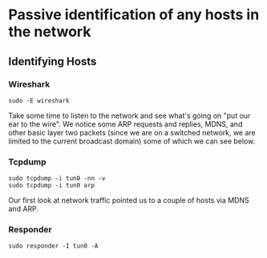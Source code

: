 # Passive identification of any hosts in the network
## Identifying Hosts
### Wireshark
```shell
sudo -E wireshark
```
Take some time to listen to the network and see what's going on "put our ear to the wire".
We notice some ARP requests and replies, MDNS, and other basic layer two packets (since we are on a switched network, we are limited to the current broadcast domain) some of which we can see below.
### Tcpdump 
```shell
sudo tcpdump -i tun0 -nn -v
sudo tcpdump -i tun0 arp
```
Our first look at network traffic pointed us to a couple of hosts via MDNS and ARP.
### Responder
```shell
sudo responder -I tun0 -A
```
